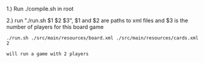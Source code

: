 1.) Run ./compile.sh in root

2.) run "./run.sh $1 $2 $3", $1 and $2 are paths to xml files and $3 is the number of players for this board game
    

    ./run.sh ./src/main/resources/board.xml ./src/main/resources/cards.xml 2

    will run a game with 2 players
